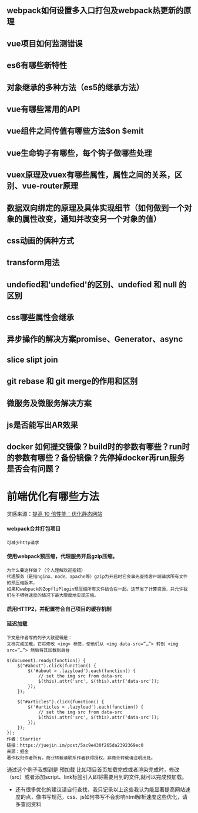 ## webpack如何设置多入口打包及webpack热更新的原理

## vue项目如何监测错误
## es6有哪些新特性
## 对象继承的多种方法（es5的继承方法）
## vue有哪些常用的API
## vue组件之间传值有哪些方法$on $emit
## vue生命钩子有哪些，每个钩子做哪些处理
## vuex原理及vuex有哪些属性，属性之间的关系，区别、vue-router原理
## 数据双向绑定的原理及具体实现细节（如何做到一个对象的属性改变，通知并改变另一个对象的值）
## css动画的俩种方式
## transform用法
## undefied和'undefied'的区别、undefied 和 null 的区别
## css哪些属性会继承
## 异步操作的解决方案promise、Generator、async
## slice slipt join
## git rebase 和 git merge的作用和区别
## 微服务及微服务解决方案
## js是否能写出AR效果

## docker 如何提交镜像？build时的参数有哪些？run时的参数有哪些？备份镜像？先停掉docker再run服务是否会有问题？
# 前端优化有哪些方法
灵感来源：[提高 10 倍性能：优化静态网站](https://juejin.im/post/5ac9e430f265da2392369ec0)
####  webpack合并打包项目
~~~
可减少http请求
~~~
#### 使用webpack预压缩，代理服务开启gzip压缩。
~~~
为什么要这样做？（个人理解欢迎指错）
代理服务（是指nginx、node、apache等）gzip为开启时它会事先查找客户端请求所有文件的预压缩版本，
如果和webpack的ZopfliPlugin预压缩所有文件结合在一起。这节省了计算资源，并允许我们在不牺牲速度的情况下最大限度地实现压缩。
~~~
#### 启用HTTP2，并配置符合自己项目的缓存机制
#### 延迟加载
~~~
下文是作者写的列子大致逻辑是：
文档完成加载，它将修改 <img> 标签，使他们从 <img data-src=”…”> 转到 <img src=”…”> 然后将其加载到后台

$(document).ready(function() {
    $("#about").click(function() {
        $('#about > .lazyload').each(function() {
            // set the img src from data-src
            $(this).attr('src', $(this).attr('data-src'));
        });
    });

    $("#articles").click(function() {
        $('#articles > .lazyload').each(function() {
            // set the img src from data-src
            $(this).attr('src', $(this).attr('data-src'));
        });
    });
});
作者：Starrier
链接：https://juejin.im/post/5ac9e430f265da2392369ec0
来源：掘金
著作权归作者所有。商业转载请联系作者获得授权，非商业转载请注明出处。
~~~
通过这个例子我想到是 预加载
比如项目首页加载完成或者渲染完成时，修改（src）或者添加script、link标签引入即将需要用到的文件,就可以完成预加载。

* 还有很多优化的建议请自行查找，我只记录以上这些我认为能显著提高网站速度的点，像书写规范，css、js如何书写不会影响html解析速度这些优化，请多查阅资料
